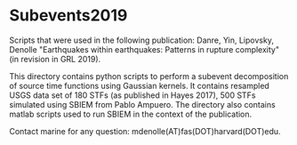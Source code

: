 # Subevents2019


Scripts that were used in the following publication:
Danre, Yin, Lipovsky, Denolle "Earthquakes within earthquakes: Patterns in rupture complexity" (in revision in GRL 2019).

This directory contains python scripts to perform a subevent decomposition of source time functions using Gaussian kernels. It contains resampled USGS data set of 180 STFs (as published in Hayes 2017), 500 STFs simulated using SBIEM from Pablo Ampuero.
The directory also contains matlab scripts used to run SBIEM in the context of the publication.

Contact marine for any question: mdenolle(AT)fas(DOT)harvard(DOT)edu.
